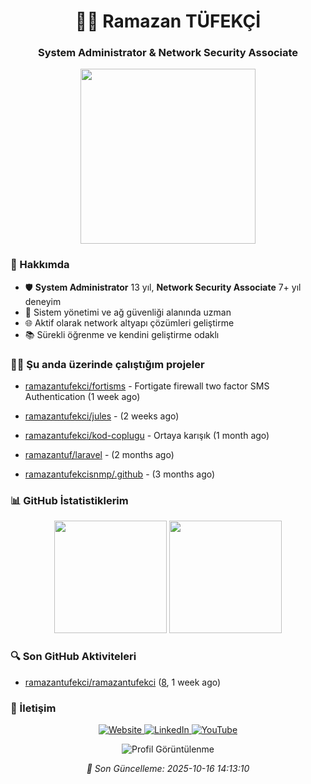 <h1 align="center">👨‍💻 Ramazan TÜFEKÇİ</h1>
<h3 align="center">System Administrator & Network Security Associate</h3>

<p align="center">
  <img src="https://media.giphy.com/media/v1.Y2lkPTc5MGI3NjExcDJ1OWMwNmR2MWh1OXFlZnUyNWxieDdzNWNxbW5uMWt0OG1jbDN3dCZlcD12MV9pbnRlcm5hbF9naWZfYnlfaWQmY3Q9Zw/qgQUggAC3Pfv687qPC/giphy.gif" width="280">
</p>

### 🚀 Hakkımda

- 🛡️ **System Administrator** 13 yıl, **Network Security Associate** 7+ yıl deneyim
- 💼 Sistem yönetimi ve ağ güvenliği alanında uzman
- 🌐 Aktif olarak network altyapı çözümleri geliştirme
- 📚 Sürekli öğrenme ve kendini geliştirme odaklı

### 👨‍💻 Şu anda üzerinde çalıştığım projeler


- [ramazantufekci/fortisms](https://github.com/ramazantufekci/fortisms) - Fortigate firewall two factor SMS Authentication (1 week ago)

- [ramazantufekci/jules](https://github.com/ramazantufekci/jules) -  (2 weeks ago)

- [ramazantufekci/kod-coplugu](https://github.com/ramazantufekci/kod-coplugu) - Ortaya karışık (1 month ago)

- [ramazantuf/laravel](https://github.com/ramazantuf/laravel) -  (2 months ago)

- [ramazantufekcisnmp/.github](https://github.com/ramazantufekcisnmp/.github) -  (3 months ago)



### 📊 GitHub İstatistiklerim

<p align="center">
  <img height="180em" src="https://github-readme-stats.vercel.app/api?username=ramazantufekci&show_icons=true&theme=radical&include_all_commits=true&count_private=true&locale=tr"/>
  <img height="180em" src="https://github-readme-stats.vercel.app/api/top-langs/?username=ramazantufekci&layout=compact&langs_count=7&theme=radical&locale=tr"/>
</p>

### 🔍 Son GitHub Aktiviteleri


- [ramazantufekci/ramazantufekci](https://github.com/ramazantufekci/ramazantufekci) ([8](https://github.com/ramazantufekci/ramazantufekci/releases/tag/8), 1 week ago)



### 🤝 İletişim

<p align="center">
  <a href="https://www.ramazantufekci.com" target="_blank">
    <img src="https://img.shields.io/badge/Website-ramazantufekci.com-blue?style=for-the-badge&logo=google-chrome" alt="Website"/>
  </a>
  <a href="https://www.linkedin.com/in/ramazan-tufekci" target="_blank">
    <img src="https://img.shields.io/badge/LinkedIn-ramazan--tufekci-blue?style=for-the-badge&logo=linkedin" alt="LinkedIn"/>
  </a>
  <a href="https://www.youtube.com/@ramazan-tufekci" target="_blank">
    <img src="https://img.shields.io/badge/YouTube-ramazan--tufekci-red?style=for-the-badge&logo=youtube" alt="YouTube"/>
  </a>
</p>

<p align="center">
  <img src="https://komarev.com/ghpvc/?username=ramazantufekci&label=Profile%20views&color=0e75b6&style=flat" alt="Profil Görüntülenme"/>
</p>

<div align="center">
  <i>🌟 Son Güncelleme: 2025-10-16  14:13:10</i>
</div>
